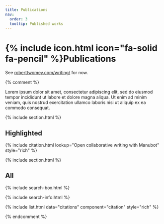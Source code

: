 ```yaml
---
title: Publications
nav:
  order: 3
  tooltip: Published works
---
```


# {% include icon.html icon="fa-solid fa-pencil" %}Publications

See [roberttwomey.com/writing/](https://roberttwomey.com/writing/) for now.

{% comment %}

Lorem ipsum dolor sit amet, consectetur adipiscing elit, sed do eiusmod tempor incididunt ut labore et dolore magna aliqua.
Ut enim ad minim veniam, quis nostrud exercitation ullamco laboris nisi ut aliquip ex ea commodo consequat.

{% include section.html %}

## Highlighted

{% include citation.html lookup="Open collaborative writing with Manubot" style="rich" %}

{% include section.html %}

## All

{% include search-box.html %}

{% include search-info.html %}

{% include list.html data="citations" component="citation" style="rich" %}

{% endcomment %}